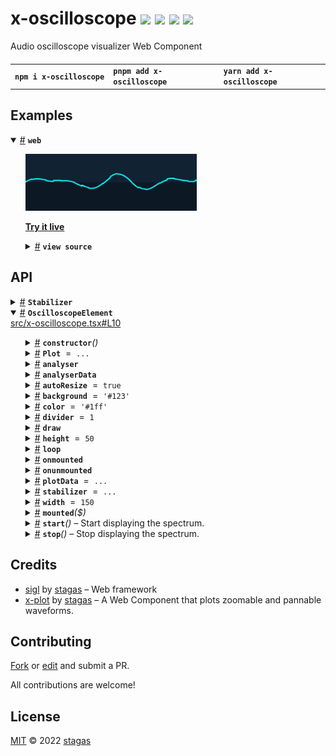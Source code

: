 <h1>
x-oscilloscope <a href="https://npmjs.org/package/x-oscilloscope"><img src="https://img.shields.io/badge/npm-v2.0.0-F00.svg?colorA=000"/></a> <a href="src"><img src="https://img.shields.io/badge/loc-116-FFF.svg?colorA=000"/></a> <a href="https://cdn.jsdelivr.net/npm/x-oscilloscope@2.0.0/dist/x-oscilloscope.min.js"><img src="https://img.shields.io/badge/brotli-18.6K-333.svg?colorA=000"/></a> <a href="LICENSE"><img src="https://img.shields.io/badge/license-MIT-F0B.svg?colorA=000"/></a>
</h1>

<p></p>

Audio oscilloscope visualizer Web Component

<h4>
<table><tr><td title="Triple click to select and copy paste">
<code>npm i x-oscilloscope </code>
</td><td title="Triple click to select and copy paste">
<code>pnpm add x-oscilloscope </code>
</td><td title="Triple click to select and copy paste">
<code>yarn add x-oscilloscope</code>
</td></tr></table>
</h4>

## Examples

<details id="example$web" title="web" open><summary><span><a href="#example$web">#</a></span>  <code><strong>web</strong></code></summary>  <ul><p></p>  <a href="https://stagas.github.io/x-oscilloscope/example/web.html"><img width="274.2857142857143" src="example/web.webp"></img>  <p><strong>Try it live</strong></p></a>    <details id="source$web" title="web source code" ><summary><span><a href="#source$web">#</a></span>  <code><strong>view source</strong></code></summary>  <a href="example/web.ts">example/web.ts</a>  <p>

```ts
import { fetchAudioBuffer } from 'webaudio-tools'
import { OscilloscopeElement } from 'x-oscilloscope'

customElements.define('x-oscilloscope', OscilloscopeElement)
document.body.innerHTML = `
<div id="demo" style="display:inline-flex;height:80px;">
  <x-oscilloscope autoresize divider=4></x-oscilloscope>
</div>
`

const ctx = new AudioContext({ sampleRate: 44100, latencyHint: 0.08 })

const analyser = ctx.createAnalyser()
analyser.fftSize = 8192
analyser.smoothingTimeConstant = 0
analyser.maxDecibels = 0
analyser.minDecibels = -100

// @ts-ignore
const url = new URL('alpha_molecule.ogg', import.meta.url).toString()

fetchAudioBuffer(ctx, url).then(audioBuffer => {
  const source = ctx.createBufferSource()
  source.buffer = audioBuffer
  source.loop = true
  source.connect(ctx.destination)
  source.start(0, 83)
  source.connect(analyser)
  ;(document.querySelector('x-oscilloscope') as OscilloscopeElement).analyser =
    analyser
})

window.onclick = () => ctx.state !== 'running' ? ctx.resume() : ctx.suspend()
if (ctx.state !== 'running')
  document.body.appendChild(new Text('click to start/stop'))
// requestAnimationFrame <- for shoty
```

</p>
</details></ul></details>

## API

<p>  <details id="Stabilizer$43" title="Class" ><summary><span><a href="#Stabilizer$43">#</a></span>  <code><strong>Stabilizer</strong></code>    </summary>  <a href="src/stabilizer.ts#L2">src/stabilizer.ts#L2</a>  <ul>        <p>  <details id="constructor$44" title="Constructor" ><summary><span><a href="#constructor$44">#</a></span>  <code><strong>constructor</strong></code><em>()</em>    </summary>    <ul>    <p>  <details id="new Stabilizer$45" title="ConstructorSignature" ><summary><span><a href="#new Stabilizer$45">#</a></span>  <code><strong>new Stabilizer</strong></code><em>()</em>    </summary>    <ul><p><a href="#Stabilizer$43">Stabilizer</a></p>        </ul></details></p>    </ul></details><details id="numOffsets$46" title="Property" ><summary><span><a href="#numOffsets$46">#</a></span>  <code><strong>numOffsets</strong></code>  <span><span>&nbsp;=&nbsp;</span>  <code>10</code></span>  </summary>  <a href="src/stabilizer.ts#L4">src/stabilizer.ts#L4</a>  <ul><p>number</p>        </ul></details><details id="offsets$48" title="Property" ><summary><span><a href="#offsets$48">#</a></span>  <code><strong>offsets</strong></code>  <span><span>&nbsp;=&nbsp;</span>  <code>...</code></span>  </summary>  <a href="src/stabilizer.ts#L6">src/stabilizer.ts#L6</a>  <ul><p>number  []</p>        </ul></details><details id="offsetsSpan$47" title="Property" ><summary><span><a href="#offsetsSpan$47">#</a></span>  <code><strong>offsetsSpan</strong></code>  <span><span>&nbsp;=&nbsp;</span>  <code>320</code></span>  </summary>  <a href="src/stabilizer.ts#L5">src/stabilizer.ts#L5</a>  <ul><p>number</p>        </ul></details><details id="points$50" title="Property" ><summary><span><a href="#points$50">#</a></span>  <code><strong>points</strong></code>  <span><span>&nbsp;=&nbsp;</span>  <code>...</code></span>  </summary>  <a href="src/stabilizer.ts#L10">src/stabilizer.ts#L10</a>  <ul><p>any  []</p>        </ul></details><details id="prev$49" title="Property" ><summary><span><a href="#prev$49">#</a></span>  <code><strong>prev</strong></code>  <span><span>&nbsp;=&nbsp;</span>  <code>...</code></span>  </summary>  <a href="src/stabilizer.ts#L9">src/stabilizer.ts#L9</a>  <ul><p>any  []</p>        </ul></details><details id="findStartingPoint$51" title="Method" ><summary><span><a href="#findStartingPoint$51">#</a></span>  <code><strong>findStartingPoint</strong></code><em>(data)</em>    </summary>  <a href="src/stabilizer.ts#L12">src/stabilizer.ts#L12</a>  <ul>    <p>    <details id="data$53" title="Parameter" ><summary><span><a href="#data$53">#</a></span>  <code><strong>data</strong></code>    </summary>    <ul><p><span>Float32Array</span></p>        </ul></details>  <p><strong>findStartingPoint</strong><em>(data)</em>  &nbsp;=&gt;  <ul>any</ul></p></p>    </ul></details><details id="findUpwardsZeroCrossing$58" title="Method" ><summary><span><a href="#findUpwardsZeroCrossing$58">#</a></span>  <code><strong>findUpwardsZeroCrossing</strong></code><em>(data, start, end)</em>    </summary>  <a href="src/stabilizer.ts#L47">src/stabilizer.ts#L47</a>  <ul>    <p>    <details id="data$60" title="Parameter" ><summary><span><a href="#data$60">#</a></span>  <code><strong>data</strong></code>    </summary>    <ul><p><span>Float32Array</span></p>        </ul></details><details id="start$61" title="Parameter" ><summary><span><a href="#start$61">#</a></span>  <code><strong>start</strong></code>    </summary>    <ul><p>number</p>        </ul></details><details id="end$62" title="Parameter" ><summary><span><a href="#end$62">#</a></span>  <code><strong>end</strong></code>    </summary>    <ul><p>number</p>        </ul></details>  <p><strong>findUpwardsZeroCrossing</strong><em>(data, start, end)</em>  &nbsp;=&gt;  <ul>number</ul></p></p>    </ul></details><details id="scorePoint$54" title="Method" ><summary><span><a href="#scorePoint$54">#</a></span>  <code><strong>scorePoint</strong></code><em>(pt, data)</em>    </summary>  <a href="src/stabilizer.ts#L40">src/stabilizer.ts#L40</a>  <ul>    <p>    <details id="pt$56" title="Parameter" ><summary><span><a href="#pt$56">#</a></span>  <code><strong>pt</strong></code>    </summary>    <ul><p>number</p>        </ul></details><details id="data$57" title="Parameter" ><summary><span><a href="#data$57">#</a></span>  <code><strong>data</strong></code>    </summary>    <ul><p><span>Float32Array</span></p>        </ul></details>  <p><strong>scorePoint</strong><em>(pt, data)</em>  &nbsp;=&gt;  <ul>number</ul></p></p>    </ul></details></p></ul></details><details id="OscilloscopeElement$1" title="Class" open><summary><span><a href="#OscilloscopeElement$1">#</a></span>  <code><strong>OscilloscopeElement</strong></code>    </summary>  <a href="src/x-oscilloscope.tsx#L10">src/x-oscilloscope.tsx#L10</a>  <ul>        <p>  <details id="constructor$2" title="Constructor" ><summary><span><a href="#constructor$2">#</a></span>  <code><strong>constructor</strong></code><em>()</em>    </summary>    <ul>    <p>  <details id="new OscilloscopeElement$3" title="ConstructorSignature" ><summary><span><a href="#new OscilloscopeElement$3">#</a></span>  <code><strong>new OscilloscopeElement</strong></code><em>()</em>    </summary>    <ul><p><a href="#OscilloscopeElement$1">OscilloscopeElement</a></p>        </ul></details></p>    </ul></details><details id="Plot$12" title="Property" ><summary><span><a href="#Plot$12">#</a></span>  <code><strong>Plot</strong></code>  <span><span>&nbsp;=&nbsp;</span>  <code>...</code></span>  </summary>  <a href="src/x-oscilloscope.tsx#L20">src/x-oscilloscope.tsx#L20</a>  <ul><p><span>Component</span>&lt;<span>PlotElement</span>, <span>HTMLElement</span>&gt;</p>        </ul></details><details id="analyser$10" title="Property" ><summary><span><a href="#analyser$10">#</a></span>  <code><strong>analyser</strong></code>    </summary>  <a href="src/x-oscilloscope.tsx#L18">src/x-oscilloscope.tsx#L18</a>  <ul><p><span>AnalyserNode</span></p>        </ul></details><details id="analyserData$11" title="Property" ><summary><span><a href="#analyserData$11">#</a></span>  <code><strong>analyserData</strong></code>    </summary>  <a href="src/x-oscilloscope.tsx#L19">src/x-oscilloscope.tsx#L19</a>  <ul><p><span>Float32Array</span></p>        </ul></details><details id="autoResize$4" title="Property" ><summary><span><a href="#autoResize$4">#</a></span>  <code><strong>autoResize</strong></code>  <span><span>&nbsp;=&nbsp;</span>  <code>true</code></span>  </summary>  <a href="src/x-oscilloscope.tsx#L11">src/x-oscilloscope.tsx#L11</a>  <ul><p>boolean</p>        </ul></details><details id="background$7" title="Property" ><summary><span><a href="#background$7">#</a></span>  <code><strong>background</strong></code>  <span><span>&nbsp;=&nbsp;</span>  <code>'#123'</code></span>  </summary>  <a href="src/x-oscilloscope.tsx#L14">src/x-oscilloscope.tsx#L14</a>  <ul><p>string</p>        </ul></details><details id="color$8" title="Property" ><summary><span><a href="#color$8">#</a></span>  <code><strong>color</strong></code>  <span><span>&nbsp;=&nbsp;</span>  <code>'#1ff'</code></span>  </summary>  <a href="src/x-oscilloscope.tsx#L15">src/x-oscilloscope.tsx#L15</a>  <ul><p>string</p>        </ul></details><details id="divider$9" title="Property" ><summary><span><a href="#divider$9">#</a></span>  <code><strong>divider</strong></code>  <span><span>&nbsp;=&nbsp;</span>  <code>1</code></span>  </summary>  <a href="src/x-oscilloscope.tsx#L16">src/x-oscilloscope.tsx#L16</a>  <ul><p>number</p>        </ul></details><details id="draw$15" title="Property" ><summary><span><a href="#draw$15">#</a></span>  <code><strong>draw</strong></code>    </summary>  <a href="src/x-oscilloscope.tsx#L23">src/x-oscilloscope.tsx#L23</a>  <ul><p><details id="__type$16" title="Function" ><summary><span><a href="#__type$16">#</a></span>  <em>()</em>    </summary>    <ul>    <p>      <p><strong></strong><em>()</em>  &nbsp;=&gt;  <ul>void</ul></p></p>    </ul></details></p>        </ul></details><details id="height$6" title="Property" ><summary><span><a href="#height$6">#</a></span>  <code><strong>height</strong></code>  <span><span>&nbsp;=&nbsp;</span>  <code>50</code></span>  </summary>  <a href="src/x-oscilloscope.tsx#L13">src/x-oscilloscope.tsx#L13</a>  <ul><p>number</p>        </ul></details><details id="loop$18" title="Property" ><summary><span><a href="#loop$18">#</a></span>  <code><strong>loop</strong></code>    </summary>  <a href="src/x-oscilloscope.tsx#L24">src/x-oscilloscope.tsx#L24</a>  <ul><p>{<p>  <details id="start$20" title="Method" ><summary><span><a href="#start$20">#</a></span>  <code><strong>start</strong></code><em>()</em>    </summary>    <ul>    <p>      <p><strong>start</strong><em>()</em>  &nbsp;=&gt;  <ul>void</ul></p></p>    </ul></details><details id="stop$22" title="Method" ><summary><span><a href="#stop$22">#</a></span>  <code><strong>stop</strong></code><em>()</em>    </summary>    <ul>    <p>      <p><strong>stop</strong><em>()</em>  &nbsp;=&gt;  <ul>void</ul></p></p>    </ul></details></p>}</p>        </ul></details><details id="onmounted$40" title="Property" ><summary><span><a href="#onmounted$40">#</a></span>  <code><strong>onmounted</strong></code>    </summary>    <ul><p><span>EventHandler</span>&lt;<a href="#OscilloscopeElement$1">OscilloscopeElement</a>, <span>CustomEvent</span>&lt;any&gt;&gt;</p>        </ul></details><details id="onunmounted$41" title="Property" ><summary><span><a href="#onunmounted$41">#</a></span>  <code><strong>onunmounted</strong></code>    </summary>    <ul><p><span>EventHandler</span>&lt;<a href="#OscilloscopeElement$1">OscilloscopeElement</a>, <span>CustomEvent</span>&lt;any&gt;&gt;</p>        </ul></details><details id="plotData$13" title="Property" ><summary><span><a href="#plotData$13">#</a></span>  <code><strong>plotData</strong></code>  <span><span>&nbsp;=&nbsp;</span>  <code>...</code></span>  </summary>  <a href="src/x-oscilloscope.tsx#L21">src/x-oscilloscope.tsx#L21</a>  <ul><p><span>Float32Array</span></p>        </ul></details><details id="stabilizer$14" title="Property" ><summary><span><a href="#stabilizer$14">#</a></span>  <code><strong>stabilizer</strong></code>  <span><span>&nbsp;=&nbsp;</span>  <code>...</code></span>  </summary>  <a href="src/x-oscilloscope.tsx#L22">src/x-oscilloscope.tsx#L22</a>  <ul><p><a href="#Stabilizer$43">Stabilizer</a></p>        </ul></details><details id="width$5" title="Property" ><summary><span><a href="#width$5">#</a></span>  <code><strong>width</strong></code>  <span><span>&nbsp;=&nbsp;</span>  <code>150</code></span>  </summary>  <a href="src/x-oscilloscope.tsx#L12">src/x-oscilloscope.tsx#L12</a>  <ul><p>number</p>        </ul></details><details id="mounted$28" title="Method" ><summary><span><a href="#mounted$28">#</a></span>  <code><strong>mounted</strong></code><em>($)</em>    </summary>  <a href="src/x-oscilloscope.tsx#L41">src/x-oscilloscope.tsx#L41</a>  <ul>    <p>    <details id="$$30" title="Parameter" ><summary><span><a href="#$$30">#</a></span>  <code><strong>$</strong></code>    </summary>    <ul><p><span>Context</span>&lt;<a href="#OscilloscopeElement$1">OscilloscopeElement</a> &amp; <span>JsxContext</span>&lt;<a href="#OscilloscopeElement$1">OscilloscopeElement</a>&gt; &amp; <span>Omit</span>&lt;{<p>    <details id="ctor$34" title="Parameter" ><summary><span><a href="#ctor$34">#</a></span>  <code><strong>ctor</strong></code>    </summary>    <ul><p><span>Class</span>&lt;<a href="#T$33">T</a>&gt;</p>        </ul></details>  <p><strong></strong>&lt;<span>T</span>&gt;<em>(ctor)</em>  &nbsp;=&gt;  <ul><span>CleanClass</span>&lt;<a href="#T$33">T</a>&gt;</ul></p>  <details id="ctx$38" title="Parameter" ><summary><span><a href="#ctx$38">#</a></span>  <code><strong>ctx</strong></code>    </summary>    <ul><p><a href="#T$37">T</a> | <span>Class</span>&lt;<a href="#T$37">T</a>&gt;</p>        </ul></details>  <p><strong></strong>&lt;<span>T</span>&gt;<em>(ctx)</em>  &nbsp;=&gt;  <ul><span>Wrapper</span>&lt;<a href="#T$37">T</a>&gt;</ul></p></p>} &amp; <span>__module</span> &amp; {}, <code>"transition"</code>&gt;&gt;</p>        </ul></details>  <p><strong>mounted</strong><em>($)</em>  &nbsp;=&gt;  <ul>void</ul></p></p>    </ul></details><details id="start$24" title="Method" ><summary><span><a href="#start$24">#</a></span>  <code><strong>start</strong></code><em>()</em>     &ndash; Start displaying the spectrum.</summary>  <a href="src/x-oscilloscope.tsx#L31">src/x-oscilloscope.tsx#L31</a>  <ul>    <p>      <p><strong>start</strong><em>()</em>  &nbsp;=&gt;  <ul>void</ul></p></p>    </ul></details><details id="stop$26" title="Method" ><summary><span><a href="#stop$26">#</a></span>  <code><strong>stop</strong></code><em>()</em>     &ndash; Stop displaying the spectrum.</summary>  <a href="src/x-oscilloscope.tsx#L37">src/x-oscilloscope.tsx#L37</a>  <ul>    <p>      <p><strong>stop</strong><em>()</em>  &nbsp;=&gt;  <ul>void</ul></p></p>    </ul></details></p></ul></details></p>

## Credits

- [sigl](https://npmjs.org/package/sigl) by [stagas](https://github.com/stagas) &ndash; Web framework
- [x-plot](https://npmjs.org/package/x-plot) by [stagas](https://github.com/stagas) &ndash; A Web Component that plots zoomable and pannable waveforms.

## Contributing

[Fork](https://github.com/stagas/x-oscilloscope/fork) or [edit](https://github.dev/stagas/x-oscilloscope) and submit a PR.

All contributions are welcome!

## License

<a href="LICENSE">MIT</a> &copy; 2022 [stagas](https://github.com/stagas)
